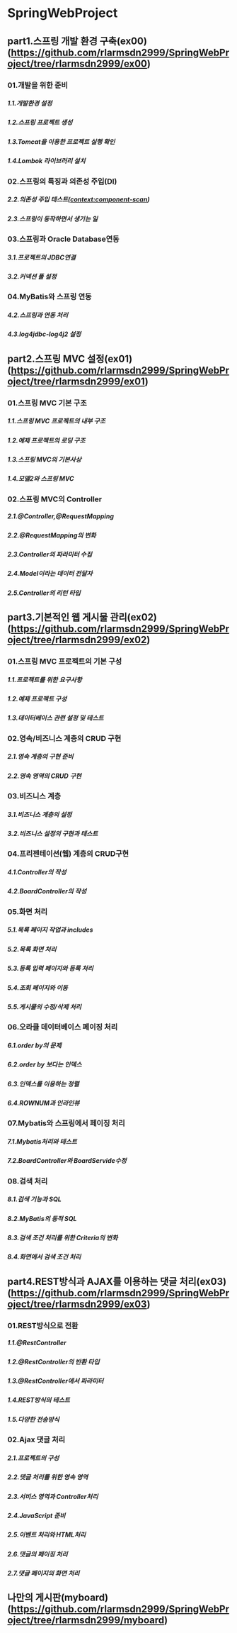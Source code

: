 # SpringWebProject
## part1.스프링 개발 환경 구축(ex00)(https://github.com/rlarmsdn2999/SpringWebProject/tree/rlarmsdn2999/ex00)
### 01.개발을 위한 준비
##### 1.1.개발환경 설정
##### 1.2.스프링 프로젝트 생성
##### 1.3.Tomcat을 이용한 프로젝트 실행 확인
##### 1.4.Lombok 라이브러리 설치

### 02.스프링의 특징과 의존성 주입(DI) 
##### 2.2.의존성 주입 테스트(<context:component-scan>)
##### 2.3.스프링이 동작하면서 생기는 일

### 03.스프링과 Oracle Database연동
##### 3.1.프로젝트의 JDBC연결
##### 3.2.커넥션 풀 설정

### 04.MyBatis와 스프링 연동
##### 4.2.스프링과 연동 처리
##### 4.3.log4jdbc-log4j2 설정

## part2.스프링 MVC 설정(ex01)(https://github.com/rlarmsdn2999/SpringWebProject/tree/rlarmsdn2999/ex01)
### 01.스프링 MVC 기본 구조
##### 1.1.스프링 MVC 프로젝트의 내부 구조
##### 1.2.예제 프로젝트의 로딩 구조
##### 1.3.스프링 MVC의 기본사상
##### 1.4.모델2와 스프링 MVC

### 02.스프링 MVC의 Controller
##### 2.1.@Controller,@RequestMapping
##### 2.2.@RequestMapping의 변화
##### 2.3.Controller의 파라미터 수집
##### 2.4.Model이라는 데이터 전달자
##### 2.5.Controller의 리턴 타입

## part3.기본적인 웹 게시물 관리(ex02)(https://github.com/rlarmsdn2999/SpringWebProject/tree/rlarmsdn2999/ex02)
### 01.스프링 MVC 프로젝트의 기본 구성
##### 1.1.프로젝트를 위한 요구사항
##### 1.2.예제 프로젝트 구성
##### 1.3.데이터베이스 관련 설정 및 테스트

### 02.영속/비즈니스 계층의 CRUD 구현
##### 2.1.영속 계층의 구현 준비
##### 2.2.영속 영역의 CRUD 구현

### 03.비즈니스 계층
##### 3.1.비즈니스 계층의 설정
##### 3.2.비즈니스 설정의 구현과 테스트

### 04.프리젠테이션(웹) 계층의 CRUD구현
##### 4.1.Controller의 작성
##### 4.2.BoardController의 작성

### 05.화면 처리
##### 5.1.목록 페이지 작업과 includes
##### 5.2.목록 화면 처리
##### 5.3.등록 입력 페이지와 등록 처리
##### 5.4.조회 페이지와 이동
##### 5.5.게시물의 수정/삭제 처리

### 06.오라클 데이터베이스 페이징 처리
##### 6.1.order by의 문제
##### 6.2.order by 보다는 인덱스
##### 6.3.인덱스를 이용하는 정렬
##### 6.4.ROWNUM과 인라인뷰

### 07.Mybatis와 스프링에서 페이징 처리
##### 7.1.Mybatis처리와 테스트
##### 7.2.BoardController와 BoardServide수정

### 08.검색 처리
##### 8.1.검색 기능과 SQL
##### 8.2.MyBatis의 동적 SQL
##### 8.3.검색 조건 처리를 위한 Criteria의 변화
##### 8.4.화면에서 검색 조건 처리

## part4.REST방식과 AJAX를 이용하는 댓글 처리(ex03)(https://github.com/rlarmsdn2999/SpringWebProject/tree/rlarmsdn2999/ex03)
### 01.REST방식으로 전환
##### 1.1.@RestController
##### 1.2.@RestController의 반환 타입
##### 1.3.@RestController에서 파라미터
##### 1.4.REST방식의 테스트
##### 1.5.다양한 전송방식

### 02.Ajax 댓글 처리
##### 2.1.프로젝트의 구성
##### 2.2.댓글 처리를 위한 영속 영역
##### 2.3.서비스 영역과 Controller처리
##### 2.4.JavaScript 준비
##### 2.5.이벤트 처리와 HTML처리
##### 2.6.댓글의 페이징 처리
##### 2.7.댓글 페이지의 화면 처리

## 나만의 게시판(myboard)(https://github.com/rlarmsdn2999/SpringWebProject/tree/rlarmsdn2999/myboard)